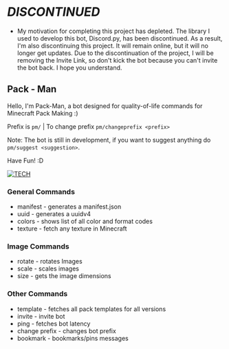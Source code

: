   
# _DISCONTINUED_
  - My motivation for completing this project has depleted. The library I used to develop this bot, Discord.py, has been discontinued. As a result, I'm also discontinuing this project. It will remain online, but it will no longer get updates. Due to the discontinuation of the project, I will be removing the Invite Link, so don't kick the bot because you can't invite the bot back. I hope you understand.

## Pack - Man
  Hello, I'm Pack-Man, a bot designed for quality-of-life commands for Minecraft Pack Making :)

Prefix is `pm/` | To change prefix `pm/changeprefix <prefix>`
 
Note: The bot is still in development, if you want to suggest anything do `pm/suggest <suggestion>`.


Have Fun! :D

[![TECH](https://skillicons.dev/icons?i=python,flask,replit,discord)](https://skillicons.dev)


### General Commands
- manifest - generates a manifest.json
- uuid - generates a uuidv4
- colors - shows list of all color and format codes
- texture - fetch any texture in Minecraft

### Image Commands
- rotate - rotates Images
- scale - scales images
- size - gets the image dimensions

### Other Commands
- template - fetches all pack templates for all versions
- invite - invite bot
- ping - fetches bot latency
- change prefix - changes bot prefix
- bookmark - bookmarks/pins messages
